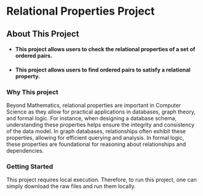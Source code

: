 
# Relational Properties Project


## About This Project
* #### This project allows users to check the relational properties of a set of ordered pairs.

* #### This project allows users to find ordered pairs to satisfy a relational property.



### Why This project
Beyond Mathematics, relational properties are important in Computer Science as they allow for practical applications in databases, graph theory, and formal logic. For instance, when designing a database schema, understanding these properties helps ensure the integrity and consistency of the data model. In graph databases, relationships often exhibit these properties, allowing for efficient querying and analysis. In formal logic, these properties are foundational for reasoning about relationships and dependencies.


### Getting Started
This project requires local execution. Therefore, to run this project, one can simply download the raw files and run them locally.  


